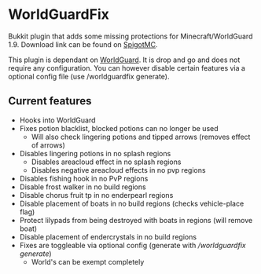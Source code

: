 # WorldGuardFix
Bukkit plugin that adds some missing protections for Minecraft/WorldGuard 1.9.
Download link can be found on [SpigotMC](https://www.spigotmc.org/resources/worldguard-fix.22712/).

This plugin is dependant on [WorldGuard](https://github.com/sk89q/WorldGuard).
It is drop and go and does not require any configuration.
You can however disable certain features via a optional config file (use /worldguardfix generate).

## Current features
- Hooks into WorldGuard
- Fixes potion blacklist, blocked potions can no longer be used
  - Will also check lingering potions and tipped arrows (removes effect of arrows)
- Disables lingering potions in no splash regions
  - Disables areacloud effect in no splash regions
  - Disables negative areacloud effects in no pvp regions
- Disables fishing hook in no PvP regions
- Disable frost walker in no build regions
- Disable chorus fruit tp in no enderpearl regions
- Disable placement of boats in no build regions (checks vehicle-place flag)
- Protect lilypads from being destroyed with boats in regions (will remove boat)
- Disable placement of endercrystals in no build regions
- Fixes are toggleable via optional config (generate with */worldguardfix generate*)
  - World's can be exempt completely
